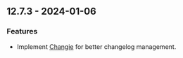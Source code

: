 ## 12.7.3 - 2024-01-06

### Features

* Implement [Changie](https://changie.dev/) for better changelog management.
